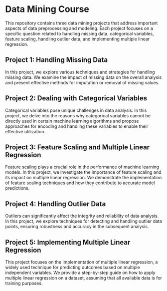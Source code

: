 # Data Mining Course

This repository contains three data mining projects that address important aspects of data preprocessing and modeling. Each project focuses on a specific question related to handling missing data, categorical variables, feature scaling, handling outlier data, and implementing multiple linear regression.

## Project 1: Handling Missing Data
In this project, we explore various techniques and strategies for handling missing data. We examine the impact of missing data on the overall analysis and present effective methods for imputation or removal of missing values.

## Project 2: Dealing with Categorical Variables
Categorical variables pose unique challenges in data analysis. In this project, we delve into the reasons why categorical variables cannot be directly used in certain machine learning algorithms and propose approaches for encoding and handling these variables to enable their effective utilization.

## Project 3: Feature Scaling and Multiple Linear Regression
Feature scaling plays a crucial role in the performance of machine learning models. In this project, we investigate the importance of feature scaling and its impact on multiple linear regression. We demonstrate the implementation of feature scaling techniques and how they contribute to accurate model predictions.

## Project 4: Handling Outlier Data
Outliers can significantly affect the integrity and reliability of data analysis. In this project, we explore techniques for detecting and handling outlier data points, ensuring robustness and accuracy in the subsequent analysis.

## Project 5: Implementing Multiple Linear Regression
This project focuses on the implementation of multiple linear regression, a widely used technique for predicting outcomes based on multiple independent variables. We provide a step-by-step guide on how to apply multiple linear regression on a dataset, assuming that all available data is for training purposes.
